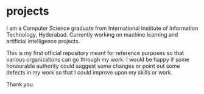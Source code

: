 projects
========

I am a Computer Science graduate from International Institute of Information Technology, Hyderabad. Currently working on machine learning and artificial intelligence projects.


This is my first official repository meant for reference purposes so that various organizations can go through my work.
I would be happy if some honourable authority could suggest some changes or point out some defects in my work so
that I could improve upon my skills or work.

Thank you.
